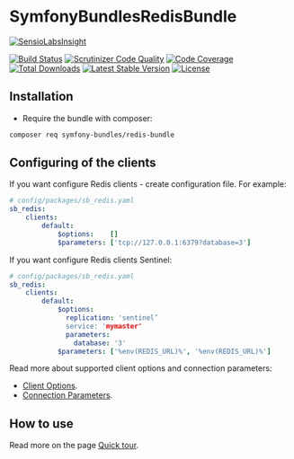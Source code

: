 SymfonyBundlesRedisBundle
=========================

[![SensioLabsInsight][sensiolabs-insight-image]][sensiolabs-insight-link]

[![Build Status][testing-image]][testing-link]
[![Scrutinizer Code Quality][scrutinizer-code-quality-image]][scrutinizer-code-quality-link]
[![Code Coverage][code-coverage-image]][code-coverage-link]
[![Total Downloads][downloads-image]][package-link]
[![Latest Stable Version][stable-image]][package-link]
[![License][license-image]][license-link]

Installation
------------
* Require the bundle with composer:

``` bash
composer req symfony-bundles/redis-bundle
```

Configuring of the clients
--------------------------
If you want configure Redis clients - create configuration file. For example:
``` yml
# config/packages/sb_redis.yaml
sb_redis:
    clients:
        default:
            $options:    []
            $parameters: ['tcp://127.0.0.1:6379?database=3']

```

If you want configure Redis clients Sentinel:
``` yml
# config/packages/sb_redis.yaml
sb_redis:
    clients:
        default:
            $options:
              replication: 'sentinel’
              service: 'mymaster'
              parameters:
                database: '3'
            $parameters: ['%env(REDIS_URL)%', '%env(REDIS_URL)%']

```

Read more about supported client options and connection parameters:

* [Client Options][predis-options-link].
* [Connection Parameters][predis-parameters-link].

How to use
----------
Read more on the page [Quick tour][predis-quick-tour-link].

[package-link]: https://packagist.org/packages/symfony-bundles/redis-bundle
[license-link]: https://github.com/symfony-bundles/redis-bundle/blob/master/LICENSE
[license-image]: https://poser.pugx.org/symfony-bundles/redis-bundle/license
[testing-link]: https://travis-ci.org/symfony-bundles/redis-bundle
[testing-image]: https://travis-ci.org/symfony-bundles/redis-bundle.svg?branch=master
[stable-image]: https://poser.pugx.org/symfony-bundles/redis-bundle/v/stable
[downloads-image]: https://poser.pugx.org/symfony-bundles/redis-bundle/downloads
[sensiolabs-insight-link]: https://insight.sensiolabs.com/projects/406e76e9-6b80-49b1-aab4-4c2abf6627e3
[sensiolabs-insight-image]: https://insight.sensiolabs.com/projects/406e76e9-6b80-49b1-aab4-4c2abf6627e3/big.png
[code-coverage-link]: https://scrutinizer-ci.com/g/symfony-bundles/redis-bundle/?branch=master
[code-coverage-image]: https://scrutinizer-ci.com/g/symfony-bundles/redis-bundle/badges/coverage.png?b=master
[scrutinizer-code-quality-link]: https://scrutinizer-ci.com/g/symfony-bundles/redis-bundle/?branch=master
[scrutinizer-code-quality-image]: https://scrutinizer-ci.com/g/symfony-bundles/redis-bundle/badges/quality-score.png?b=master
[predis-quick-tour-link]: https://github.com/nrk/predis/wiki/Quick-tour
[predis-options-link]: https://github.com/nrk/predis/wiki/Client-Options#list-of-supported-client-options
[predis-parameters-link]: https://github.com/nrk/predis/wiki/Connection-Parameters#connection-parameters

